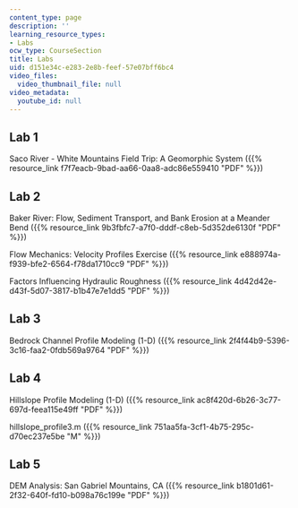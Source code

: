 ```yaml
---
content_type: page
description: ''
learning_resource_types:
- Labs
ocw_type: CourseSection
title: Labs
uid: d151e34c-e283-2e8b-feef-57e07bff6bc4
video_files:
  video_thumbnail_file: null
video_metadata:
  youtube_id: null
---
```


Lab 1
-----

Saco River - White Mountains Field Trip: A Geomorphic System ({{% resource_link f7f7eacb-9bad-aa66-0aa8-adc86e559410 "PDF" %}})

Lab 2
-----

Baker River: Flow, Sediment Transport, and Bank Erosion at a Meander Bend ({{% resource_link 9b3fbfc7-a7f0-dddf-c8eb-5d352de6130f "PDF" %}})

Flow Mechanics: Velocity Profiles Exercise ({{% resource_link e888974a-f939-bfe2-6564-f78da1710cc9 "PDF" %}})

Factors Influencing Hydraulic Roughness ({{% resource_link 4d42d42e-d43f-5d07-3817-b1b47e7e1dd5 "PDF" %}})

Lab 3
-----

Bedrock Channel Profile Modeling (1-D) ({{% resource_link 2f4f44b9-5396-3c16-faa2-0fdb569a9764 "PDF" %}})

Lab 4
-----

Hillslope Profile Modeling (1-D) ({{% resource_link ac8f420d-6b26-3c77-697d-feea115e49ff "PDF" %}})

hillslope\_profile3.m ({{% resource_link 751aa5fa-3cf1-4b75-295c-d70ec237e5be "M" %}})

Lab 5
-----

DEM Analysis: San Gabriel Mountains, CA ({{% resource_link b1801d61-2f32-640f-fd10-b098a76c199e "PDF" %}})